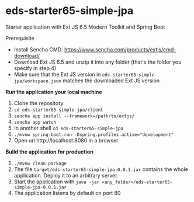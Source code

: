 # eds-starter65-simple-jpa
Starter application with Ext JS 6.5 Modern Toolkit and Spring Boot

Prerequisite
* Install Sencha CMD: https://www.sencha.com/products/extjs/cmd-download/
* Download Ext JS 6.5 and unzip it into any folder (that's the folder you specify in step 4)
* Make sure that the Ext JS version in ```eds-starter65-simple-jpa/workspace.json``` matches the downloaded Ext JS version

**Run the application your local machine**

1. Clone the repository
2. ```cd eds-starter65-simple-jpa/client```
3. ```sencha app install --framework=/path/to/extjs/```
4. ```sencha app watch```
5. In another shell ```cd eds-starter65-simple-jpa```
6. ```./mvnw spring-boot:run -Dspring.profiles.active="development"```
7. Open url http://localhost:8080 in a browser


**Build the application for production**
1. ```./mvnw clean package```
2. The file ```target/eds-starter65-simple-jpa-0.0.1.jar``` contains the whole application. Deploy it to an arbitrary server.
3. Start the application with ```java -jar <any_folder>/eds-starter65-simple-jpa-0.0.1.jar```
4. The application listens by default on port 80
